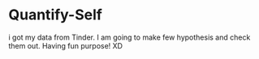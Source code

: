 # Quantify-Self
i got my data from Tinder. I am going to make few hypothesis and check them out. Having fun purpose! XD
